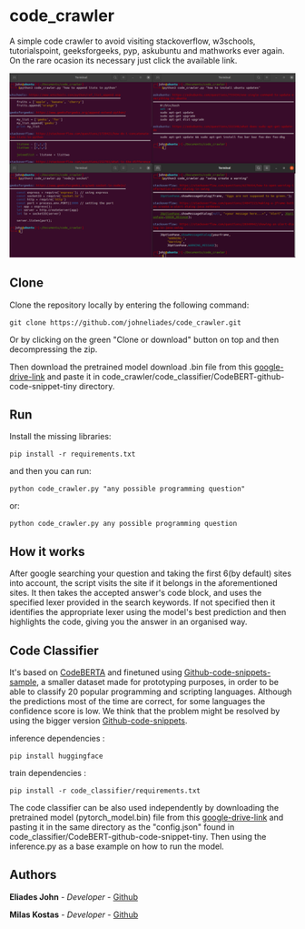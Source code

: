 # code_crawler

A simple code crawler to avoid visiting stackoverflow, w3schools, tutorialspoint, 
geeksforgeeks, pyp, askubuntu and mathworks ever again. On the rare ocasion its 
necessary just click the available link.
					
![Image of crawler](https://github.com/johneliades/code_crawler/blob/main/preview.png)

## Clone

Clone the repository locally by entering the following command:
```
git clone https://github.com/johneliades/code_crawler.git
```
Or by clicking on the green "Clone or download" button on top and then 
decompressing the zip.

Then download the pretrained model download .bin file from this 
[google-drive-link](https://drive.google.com/file/d/1VxrJ8zUZuNA-ojTA-z1FQuvPseqYQOJE/view?usp=share_link) 
and paste it in code_crawler/code_classifier/CodeBERT-github-code-snippet-tiny directory.

## Run

Install the missing libraries:

```
pip install -r requirements.txt
```

and then you can run:

```
python code_crawler.py "any possible programming question"
```

or:

```
python code_crawler.py any possible programming question
```

## How it works

After google searching your question and taking the first 6(by default) sites 
into account, the script visits the site if it belongs in the aforementioned 
sites. It then takes the accepted answer's code block, and uses the specified 
lexer provided in the search keywords. If not specified then it identifies the 
appropriate lexer using the model's best prediction and then highlights the 
code, giving you the answer in an organised way.

## Code Classifier

It's based on [CodeBERTA](https://huggingface.co/huggingface/CodeBERTa-language-id) 
and finetuned using [Github-code-snippets-sample](https://www.kaggle.com/datasets/simiotic/github-code-snippets-development-sample?datasetId=1198320), a smaller dataset made for 
prototyping purposes, in order to be able to classify 20 popular programming and 
scripting languages. Although the predictions most of the time are correct, for some 
languages the confidence score is low. We think that the problem might be resolved by 
using the bigger version [Github-code-snippets](https://www.kaggle.com/datasets/simiotic/github-code-snippets). 

inference dependencies : 
```
pip install huggingface
```
train dependencies : 
```
pip install -r code_classifier/requirements.txt
```
The code classifier can be also used independently by downloading the pretrained model 
(pytorch_model.bin) file from this [google-drive-link](https://drive.google.com/file/d/1VxrJ8zUZuNA-ojTA-z1FQuvPseqYQOJE/view?usp=share_link) and pasting it in the same directory 
as the "config.json" found in code_classifier/CodeBERT-github-code-snippet-tiny. Then using 
the inference.py as a base example on how to run the model.

## Authors

**Eliades John** - *Developer* - [Github](https://github.com/johneliades)

**Milas Kostas** - *Developer* - [Github](https://github.com/kmilas)
